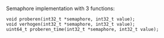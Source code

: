 Semaphore implementation with 3 functions:

	void proberen(int32_t *semaphore, int32_t value);
	void verhogen(int32_t *semaphore, int32_t value);
	uint64_t proberen_time(int32_t *semaphore, int32_t value);
